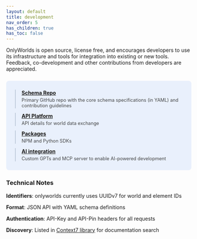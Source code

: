 ```yaml
---
layout: default
title: development
nav_order: 5
has_children: true
has_toc: false
---
```

  

OnlyWorlds is open source, license free, and encourages developers to use its infrastructure and tools for integration into existing or new tools. Feedback, co-development and other contributions from developers are appreciated. 

<div style="background: rgba(59, 130, 246, 0.1); border-radius: 8px; padding: 24px; margin: 24px 0;">
  <div style="display: grid; gap: 12px;">
    <div style="border-left: 2px solid rgba(148, 163, 184, 0.5); padding-left: 16px;">
      <strong><a href="schema/" style="color: inherit;">Schema Repo</a></strong>
      <div style="margin-top: 4px; font-size: 0.9em; opacity: 0.8;">Primary GitHub repo with the core schema specifications (in YAML) and contribution guidelines </div>
    </div>
    <div style="border-left: 2px solid rgba(148, 163, 184, 0.5); padding-left: 16px;">
      <strong><a href="api-reference/" style="color: inherit;">API Platform</a></strong>
      <div style="margin-top: 4px; font-size: 0.9em; opacity: 0.8;">API details for world data exchange </div>
    </div>
    <div style="border-left: 2px solid rgba(148, 163, 184, 0.5); padding-left: 16px;">
      <strong><a href="packages/" style="color: inherit;">Packages</a></strong>
      <div style="margin-top: 4px; font-size: 0.9em; opacity: 0.8;">NPM and Python SDKs</div>
    </div>
    <div style="border-left: 2px solid rgba(148, 163, 184, 0.5); padding-left: 16px;">
      <strong><a href="ai-integration/" style="color: inherit;">AI integration</a></strong>
      <div style="margin-top: 4px; font-size: 0.9em; opacity: 0.8;">Custom GPTs and MCP server to enable AI-powered development</div>
    </div>
  </div>
</div>
 
 
### Technical Notes

**Identifiers**: onlyworlds currently uses UUIDv7 for world and element IDs

**Format**: JSON API with YAML schema definitions

**Authentication**: API-Key and API-Pin headers for all requests

**Discovery**: Listed in [Context7 library](https://context7.com/OnlyWorlds/onlyworlds) for documentation search

